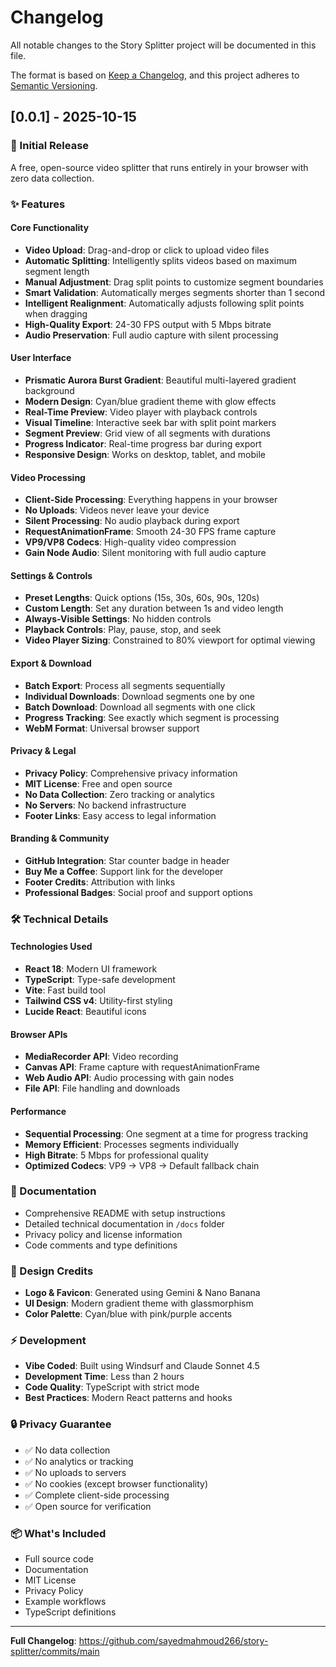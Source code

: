 # Changelog

All notable changes to the Story Splitter project will be documented in this file.

The format is based on [Keep a Changelog](https://keepachangelog.com/en/1.0.0/),
and this project adheres to [Semantic Versioning](https://semver.org/spec/v2.0.0.html).

## [0.0.1] - 2025-10-15

### 🎉 Initial Release

A free, open-source video splitter that runs entirely in your browser with zero data collection.

### ✨ Features

#### Core Functionality
- **Video Upload**: Drag-and-drop or click to upload video files
- **Automatic Splitting**: Intelligently splits videos based on maximum segment length
- **Manual Adjustment**: Drag split points to customize segment boundaries
- **Smart Validation**: Automatically merges segments shorter than 1 second
- **Intelligent Realignment**: Automatically adjusts following split points when dragging
- **High-Quality Export**: 24-30 FPS output with 5 Mbps bitrate
- **Audio Preservation**: Full audio capture with silent processing

#### User Interface
- **Prismatic Aurora Burst Gradient**: Beautiful multi-layered gradient background
- **Modern Design**: Cyan/blue gradient theme with glow effects
- **Real-Time Preview**: Video player with playback controls
- **Visual Timeline**: Interactive seek bar with split point markers
- **Segment Preview**: Grid view of all segments with durations
- **Progress Indicator**: Real-time progress bar during export
- **Responsive Design**: Works on desktop, tablet, and mobile

#### Video Processing
- **Client-Side Processing**: Everything happens in your browser
- **No Uploads**: Videos never leave your device
- **Silent Processing**: No audio playback during export
- **RequestAnimationFrame**: Smooth 24-30 FPS frame capture
- **VP9/VP8 Codecs**: High-quality video compression
- **Gain Node Audio**: Silent monitoring with full audio capture

#### Settings & Controls
- **Preset Lengths**: Quick options (15s, 30s, 60s, 90s, 120s)
- **Custom Length**: Set any duration between 1s and video length
- **Always-Visible Settings**: No hidden controls
- **Playback Controls**: Play, pause, stop, and seek
- **Video Player Sizing**: Constrained to 80% viewport for optimal viewing

#### Export & Download
- **Batch Export**: Process all segments sequentially
- **Individual Downloads**: Download segments one by one
- **Batch Download**: Download all segments with one click
- **Progress Tracking**: See exactly which segment is processing
- **WebM Format**: Universal browser support

#### Privacy & Legal
- **Privacy Policy**: Comprehensive privacy information
- **MIT License**: Free and open source
- **No Data Collection**: Zero tracking or analytics
- **No Servers**: No backend infrastructure
- **Footer Links**: Easy access to legal information

#### Branding & Community
- **GitHub Integration**: Star counter badge in header
- **Buy Me a Coffee**: Support link for the developer
- **Footer Credits**: Attribution with links
- **Professional Badges**: Social proof and support options

### 🛠️ Technical Details

#### Technologies Used
- **React 18**: Modern UI framework
- **TypeScript**: Type-safe development
- **Vite**: Fast build tool
- **Tailwind CSS v4**: Utility-first styling
- **Lucide React**: Beautiful icons

#### Browser APIs
- **MediaRecorder API**: Video recording
- **Canvas API**: Frame capture with requestAnimationFrame
- **Web Audio API**: Audio processing with gain nodes
- **File API**: File handling and downloads

#### Performance
- **Sequential Processing**: One segment at a time for progress tracking
- **Memory Efficient**: Processes segments individually
- **High Bitrate**: 5 Mbps for professional quality
- **Optimized Codecs**: VP9 → VP8 → Default fallback chain

### 📝 Documentation

- Comprehensive README with setup instructions
- Detailed technical documentation in `/docs` folder
- Privacy policy and license information
- Code comments and type definitions

### 🎨 Design Credits

- **Logo & Favicon**: Generated using Gemini & Nano Banana
- **UI Design**: Modern gradient theme with glassmorphism
- **Color Palette**: Cyan/blue with pink/purple accents

### ⚡ Development

- **Vibe Coded**: Built using Windsurf and Claude Sonnet 4.5
- **Development Time**: Less than 2 hours
- **Code Quality**: TypeScript with strict mode
- **Best Practices**: Modern React patterns and hooks

### 🔒 Privacy Guarantee

- ✅ No data collection
- ✅ No analytics or tracking
- ✅ No uploads to servers
- ✅ No cookies (except browser functionality)
- ✅ Complete client-side processing
- ✅ Open source for verification

### 📦 What's Included

- Full source code
- Documentation
- MIT License
- Privacy Policy
- Example workflows
- TypeScript definitions

---

**Full Changelog**: https://github.com/sayedmahmoud266/story-splitter/commits/main
